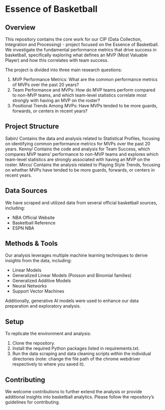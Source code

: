 # Essence of Basketball

## Overview

This repository contains the core work for our CIP (Data Collection, Integration and Processing) - project focused on the Essence of Basketball. We investigate the fundamental performance metrics that drive success in basketball, specifically exploring what defines an MVP (Most Valuable Player) and how this correlates with team success.

The project is divided into three main research questions:

1. MVP Performance Metrics: What are the common performance metrics of MVPs over the past 20 years?
2. Team Performance and MVPs: How do MVP teams perform compared to non-MVP teams, and which team-level statistics correlate most strongly with having an MVP on the roster?
3. Positional Trends Among MVPs: Have MVPs tended to be more guards, forwards, or centers in recent years?

## Project Structure

Sabin/
Contains the data and analysis related to Statistical Profiles, focusing on identifying common performance metrics for MVPs over the past 20 years.
Kenny/
Contains the code and analysis for Team Success, which compares MVP teams’ performance to non-MVP teams and explores which team-level statistics are strongly associated with having an MVP on the roster.
Mirco/
Contains the analysis related to Playing Style Trends, focusing on whether MVPs have tended to be more guards, forwards, or centers in recent years.

## Data Sources

We have scraped and utilized data from several official basketball sources, including:

- NBA Official Website
- Basketball Reference
- ESPN NBA

## Methods & Tools

Our analysis leverages multiple machine learning techniques to derive insights from the data, including:

- Linear Models
- Generalized Linear Models (Poisson and Binomial families)
- Generalized Additive Models
- Neural Networks
- Support Vector Machines

Additionally, generative AI models were used to enhance our data preparation and exploratory analysis.

## Setup

To replicate the environment and analysis:

1. Clone the repository.
2. Install the required Python packages listed in requirements.txt.
3. Run the data scraping and data cleaning scripts within the individual directories (note: change the file path of the chrome webdriver respectively to where you saved it).

## Contributing

We welcome contributions to further extend the analysis or provide additional insights into basketball analytics. Please follow the repository’s guidelines for contributing.
